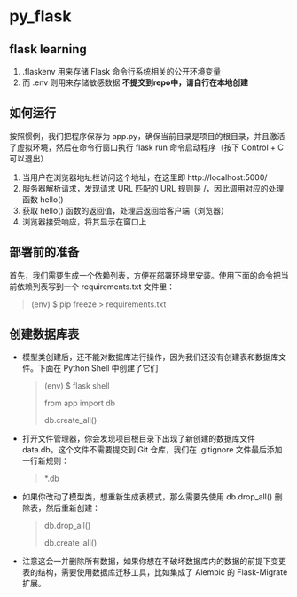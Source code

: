 # py_flask
## flask learning

1. .flaskenv 用来存储 Flask 命令行系统相关的公开环境变量
2. 而 .env 则用来存储敏感数据 **不提交到repo中，请自行在本地创建**

## 如何运行
按照惯例，我们把程序保存为 app.py，确保当前目录是项目的根目录，并且激活了虚拟环境，然后在命令行窗口执行 flask run 命令启动程序（按下 Control + C 可以退出）

1. 当用户在浏览器地址栏访问这个地址，在这里即 http://localhost:5000/
2. 服务器解析请求，发现请求 URL 匹配的 URL 规则是 /，因此调用对应的处理函数 hello()
3. 获取 hello() 函数的返回值，处理后返回给客户端（浏览器）
4. 浏览器接受响应，将其显示在窗口上


## 部署前的准备
首先，我们需要生成一个依赖列表，方便在部署环境里安装。使用下面的命令把当前依赖列表写到一个 requirements.txt 文件里：
> (env) $ pip freeze > requirements.txt


## 创建数据库表
- 模型类创建后，还不能对数据库进行操作，因为我们还没有创建表和数据库文件。下面在 Python Shell 中创建了它们
  > (env) $ flask shell
  >
    > from app import db
    > 
    >  db.create_all()
    
- 打开文件管理器，你会发现项目根目录下出现了新创建的数据库文件 data.db。这个文件不需要提交到 Git 仓库，我们在 .gitignore 文件最后添加一行新规则：  
    > *.db
- 如果你改动了模型类，想重新生成表模式，那么需要先使用 db.drop_all() 删除表，然后重新创建：
    > db.drop_all()
    > 
    > db.create_all()
    > 
- 注意这会一并删除所有数据，如果你想在不破坏数据库内的数据的前提下变更表的结构，需要使用数据库迁移工具，比如集成了 Alembic 的 Flask-Migrate 扩展。